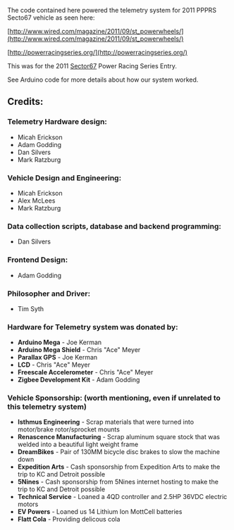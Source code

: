 The code contained here powered the telemetry system for 2011 PPPRS Secto67 vehicle as seen here:

[http://www.wired.com/magazine/2011/09/st_powerwheels/](http://www.wired.com/magazine/2011/09/st_powerwheels/)

[http://powerracingseries.org/](http://powerracingseries.org/)

This was for the 2011 [Sector67](http://sector67.org) Power Racing Series Entry.

See Arduino code for more details about how our system worked.


Credits:
------------------------------


### Telemetry Hardware design:
*   Micah Erickson
*   Adam Godding
*   Dan Silvers
*   Mark Ratzburg

### Vehicle Design and Engineering:
*   Micah Erickson
*   Alex McLees
*   Mark Ratzburg

### Data collection scripts, database and backend programming:
*   Dan Silvers

### Frontend Design:
*   Adam Godding

### Philosopher and Driver:
*   Tim Syth

### Hardware for Telemetry system was donated by:
*   __Arduino Mega__ -            Joe Kerman
*   __Arduino Mega Shield__ -     Chris "Ace" Meyer
*   __Parallax GPS__ -            Joe Kerman
*   __LCD__ -                     Chris "Ace" Meyer
*   __Freescale Accelerometer__ - Chris "Ace" Meyer
*   __Zigbee Development Kit__ -  Adam Godding

### Vehicle Sponsorship: (worth mentioning, even if unrelated to this telemetry system)
*   __Isthmus Engineering__ -        Scrap materials that were turned into motor/brake rotor/sprocket mounts
*   __Renascence Manufacturing__ -   Scrap aluminum square stock that was welded into a beautiful light weight frame
*   __DreamBikes__ -                 Pair of 130MM bicycle disc brakes to slow the machine down
*   __Expedition Arts__ -            Cash sponsorship from Expedition Arts to make the trip to KC and Detroit possible
*   __5Nines__ -                     Cash sponsorship from 5Nines internet hosting to make the trip to KC and Detroit possible
*   __Technical Service__ -          Loaned a 4QD controller and 2.5HP 36VDC electric motors
*   __EV Powers__ -                  Loaned us 14 Lithium Ion MottCell batteries
*   __Flatt Cola__ -                 Providing delicous cola
